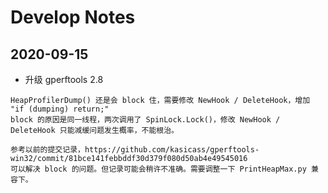# Develop Notes

## 2020-09-15

 * 升级 gperftools 2.8

```
HeapProfilerDump() 还是会 block 住，需要修改 NewHook / DeleteHook，增加 "if (dumping) return;"
block 的原因是同一线程，两次调用了 SpinLock.Lock()，修改 NewHook / DeleteHook 只能减缓问题发生概率，不能根治。

参考以前的提交记录，https://github.com/kasicass/gperftools-win32/commit/81bce141febbddf30d379f080d50ab4e49545016
可以解决 block 的问题。但记录可能会稍许不准确。需要调整一下 PrintHeapMax.py 兼容下。
```
